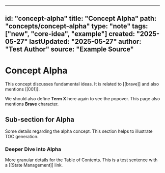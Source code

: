 
---
id: "concept-alpha"
title: "Concept Alpha"
path: "concepts/concept-alpha"
type: "note"
tags: ["new", "core-idea", "example"]
created: "2025-05-27"
lastUpdated: "2025-05-27"
author: "Test Author"
source: "Example Source"
---
# Concept Alpha

This concept discusses fundamental ideas.
It is related to [[brave]] and also mentions [[001]].

We should also define **Term X** here again to see the popover. This page also mentions **Brave** character.

## Sub-section for Alpha
Some details regarding the alpha concept. This section helps to illustrate TOC generation.

### Deeper Dive into Alpha
More granular details for the Table of Contents.
This is a test sentence with a [[State Management]] link.
